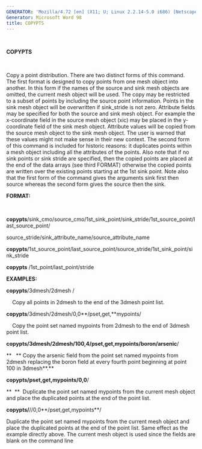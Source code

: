 ```yaml
---
GENERATOR: 'Mozilla/4.72 [en] (X11; U; Linux 2.2.14-5.0 i686) [Netscape]'
Generator: Microsoft Word 98
title: COPYPTS
---
```


 

 **COPYPTS**

  

  Copy a point distribution. There are two distinct forms of this
  command. The first format is designed to copy points from one mesh
  object into another. In this form if the names of the source and
  sink mesh objects are omitted, the current mesh object will be used.
  The copy may be restricted to a subset of points by including the
  source point information. Points in the sink mesh object will be
  overwritten if sink\_stride is not zero. Attribute fields may be
  specified for both the source and sink mesh object. For example the
  x-coordinate field in the source mesh object (xic) may be placed in
  the y-coordinate field of the sink mesh object. Attribute values
  will be copied from the source mesh object to the sink mesh object.
  The user is warned that these values might not make sense in their
  new context.
  The second form of this command is included for historic reasons: it
  duplicates points within a mesh object including all the attributes
  of the points. Also note that if no sink points or sink stride are
  specified, then the copied points are placed at the end of the data
  arrays (see third FORMAT) otherwise the copied points are written
  over the existing points starting at the 1st sink point. Note also
  that the first form of the command gives the arguments sink first
  then source whereas the second form gives the source then the sink.

 **FORMAT:**

  

  **copypts**/sink\_cmo/source\_cmo/1st\_sink\_point/sink\_stride/1st\_source\_point/last\_source\_point/

  source\_stride/sink\_attribute\_name/source\_attribute\_name

  **copypts**/1st\_source\_point/last\_source\_point/source\_stride/1st\_sink\_point/sink\_stride

  **copypts** /1st\_point/last\_point/stride

 **EXAMPLES:**

  **copypts**/3dmesh/2dmesh /

      Copy all points in 2dmesh to the end of the 3dmesh point list.

  **copypts**/3dmesh/2dmesh/0,0**/pset,get,**mypoints/

      Copy the point set named mypoints from 2dmesh to the end of
  3dmesh point list.

  **copypts/3dmesh/2dmesh/100,4/pset,get,mypoints/boron/arsenic**/

  **   ** Copy the arsenic field from the point set named mypoints
  from 2dmesh replacing the boron field at every fourth point
  beginning at point 100 in 3dmesh**.**

  **copypts/pset,get,mypoints/0,0**/

  **  **  Duplicate the point set named mypoints from the current mesh
  object and place the duplicated points at the end of the point
  list.

  **copypts/**//0,0**/pset,get,mypoints**/

  Duplicate the point set named mypoints from the current mesh object
  and place the duplicated points at the end of the point list. Same
  effect as the example directly above. The current mesh object is
  used since the fields are blank on the command line

